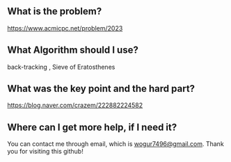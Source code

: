 ## What is the problem?

<https://www.acmicpc.net/problem/2023>

## What Algorithm should I use?

back-tracking , Sieve of Eratosthenes

## What was the key point and the hard part?

https://blog.naver.com/crazem/222882224582


## Where can I get more help, if I need it?

You can contact me through email, which is wogur7496@gmail.com.
Thank you for visiting this github!

